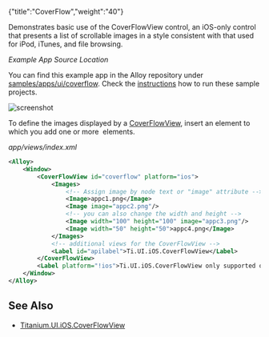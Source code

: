 {"title":"CoverFlow","weight":"40"}

Demonstrates basic use of the CoverFlowView control, an iOS-only control that presents a list of scrollable images in a style consistent with that used for iPod, iTunes, and file browsing.

*Example App Source Location*

You can find this example app in the Alloy repository under [samples/apps/ui/coverflow](https://github.com/appcelerator/alloy/tree/master/samples/apps/ui/coverflow). Check the [instructions](/docs/appc/Alloy_Framework/Alloy_Guide/Alloy_Test_Apps/) how to run these sample projects.

![screenshot](/Images/appc/download/attachments/41845741/screenshot.png)

To define the images displayed by a [CoverFlowView](#!/api/Titanium.UI.iOS.CoverFlowView), insert an <Images> element to which you add one or more <Image/> elements.

*app/views/index.xml*

```xml
<Alloy>
    <Window>
        <CoverFlowView id="coverflow" platform="ios">
            <Images>
                <!-- Assign image by node text or "image" attribute -->
                <Image>appc1.png</Image>
                <Image image="appc2.png"/>
                <!-- you can also change the width and height -->
                <Image width="100" height="100" image="appc3.png"/>
                <Image width="50" height="50">appc4.png</Image>
            </Images>
            <!-- additional views for the CoverFlowView -->
            <Label id="apilabel">Ti.UI.iOS.CoverFlowView</Label>
        </CoverFlowView>
        <Label platform="!ios">Ti.UI.iOS.CoverFlowView only supported on iOS</Label>
    </Window>
</Alloy>
```

## See Also

* [Titanium.UI.iOS.CoverFlowView](#!/api/Titanium.UI.iOS.CoverFlowView)
